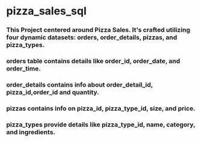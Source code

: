 # pizza_sales_sql

### This Project centered around Pizza Sales. It's crafted utilizing four dynamic datasets: orders, order_details, pizzas, and pizza_types.
### orders table contains details like order_id, order_date, and order_time. 
### order_details contains info about order_detail_id, pizza_id,order_id  and quantity.
### pizzas contains info on pizza_id, pizza_type_id, size, and price.  
### pizza_types provide details like pizza_type_id, name, category, and ingredients.
